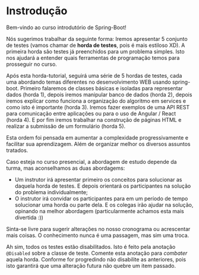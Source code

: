# Instrodução
Bem-vindo ao curso introdutório de Spring-Boot!

Nós sugerimos trabalhar da seguinte forma: Iremos apresentar 5 conjunto de testes 
(vamos chamar de **horda de testes**, pois é mais estiloso XD). A primeira horda 
são testes já preenchidos para um problema simples. Isto nos ajudará a entender quais
ferramentas de programação temos para prosseguir no curso. 

Após esta horda-tutorial, seguirá uma série de 5 hordas de testes, cada uma abordando temas diferentes
no desenvolvimento WEB usando spring-boot. Primeiro falaremos de classes básicas e isoladas para 
representar dados (horda 1), depois iremos manipular banco de dados (horda 2), depois iremos explicar como funciona
a organização do algoritmo em services e como isto é importante (horda 3). Iremos fazer exemplos de uma API REST
para comunicação entre aplicações ou para o uso de Angular / React (horda 4). E por fim iremos 
trabalhar na construção de páginas HTML e realizar a submissão de um formulário (horda 5).

Esta ordem foi pensada em aumentar a complexidade progressivamente e facilitar sua aprendizagem. Além de organizar 
melhor os diversos assuntos tratados.

Caso esteja no curso presencial, a abordagem de estudo depende da turma, mas aconselhamos as duas abordagems:

* Um instrutor irá apresentar primeiro os conceitos para solucionar as daquela horda de testes. E depois orientará os
participantes na solução do problema individualmente;
* O instrutor irá convidar os participantes para em um período de tempo solucionar uma horda ou parte dela. E os 
colegas irão ajudar na solução, opinando na melhor abordagem (particularmente achamos esta mais divertida :))

Sinta-se livre para sugerir alterações no nosso cronograma ou acrescentar mais coisas. 
O conhecimento nunca é uma passagem, mas sim uma troca.

Ah sim, todos os testes estão disabilitados. Isto é feito pela anotação `@Disabled` sobre a classe de teste. Comente
esta anotação para _combater_ aquela horda. Conforme for progredindo não disabilite as anteriores, pois isto garantirá 
que uma alteração futura não quebre um item passado.  